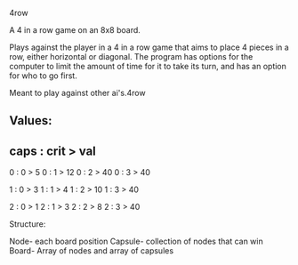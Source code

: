 4row

A 4 in a row game on an 8x8 board.

Plays against the player in a 4 in a row game that aims
to place 4 pieces in a row, either horizontal or 
diagonal. The program has options for the computer to
limit the amount of time for it to take its turn, and
has an option for who to go first. 

Meant to play against other ai's.4row

Values:
----------------
caps : crit > val
----------------

0 : 0 > 5
0 : 1 > 12
0 : 2 > 40
0 : 3 > 40

1 : 0 > 3
1 : 1 > 4
1 : 2 > 10
1 : 3 > 40

2 : 0 > 1
2 : 1 > 3
2 : 2 > 8
2 : 3 > 40

Structure:

Node- each board position
Capsule- collection of nodes that can win
Board- Array of nodes and array of capsules
